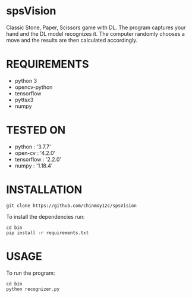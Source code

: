 # spsVision
Classic Stone, Paper, Scissors game with DL.
The program captures your hand and the DL model recognizes it. The computer randomly chooses a move and the results
are then calculated accordingly.

# REQUIREMENTS
* python 3
* opencv-python
* tensorflow
* pyttsx3
* numpy

# TESTED ON

* python : '3.7.7'
* open-cv : '4.2.0'
* tensorflow : '2.2.0'
* numpy : '1.18.4'



# INSTALLATION

```
git clone https://github.com/chinmoy12c/spsVision

```

To install the dependencies run:

```
cd bin
pip install -r requirements.txt

```

# USAGE

To run the program:

```
cd bin
python recognizer.py
```
